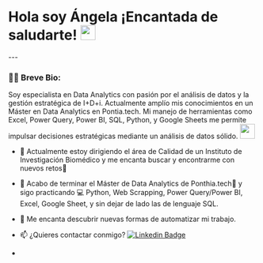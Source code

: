 <h1>
  Hola soy Ángela ¡Encantada de saludarte!
  <img decoding="async" src="https://media.giphy.com/media/hvRJCLFzcasrR4ia7z/giphy.gif" width="30px"/>
</h1>
---
 <div id="header" align="left">

### :woman_technologist: Breve Bio:

Soy especialista en Data Analytics con pasión por el análisis de datos y la gestión estratégica de I+D+i. Actualmente amplío mis conocimientos en un Máster en Data Analytics en Pontia.tech. Mi manejo de herramientas como Excel, Power Query, Power BI, SQL, Python, y Google Sheets me permite impulsar decisiones estratégicas mediante un análisis de datos sólido. <img decoding="async" src="https://media.giphy.com/media/WUlplcMpOCEmTGBtBW/giphy.gif" width="30">

* :telescope: Actualmente estoy dirigiendo el área de Calidad de un Instituto de Investigación Biomédico y me encanta buscar y encontrarme con nuevos retos:muscle:

* :seedling: Acabo de terminar el Máster de Data Analytics de Ponthia.tech:blue_book: y sigo practicando :computer: Python, Web Scrapping, Power Query/Power BI, Excel, Google Sheet, y sin dejar de lado las de lenguaje SQL.

* :heartbeat: Me encanta descubrir nuevas formas de automatizar mi trabajo.

* :mailbox: ¿Quieres contactar conmigo? [![Linkedin Badge](https://img.shields.io/badge/-Noelia-blue?style=flat&logo=Linkedin&logoColor=white)](https://www.linkedin.com/in/angelaruiga/)
* 
